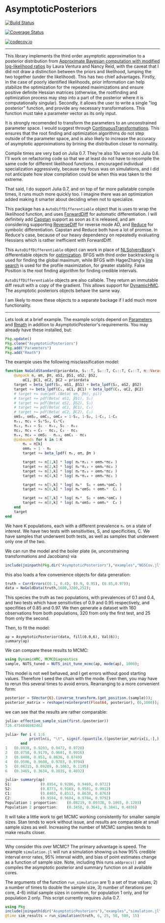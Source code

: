 # AsymptoticPosteriors

[![Build Status](https://travis-ci.org/chriselrod/AsymptoticPosteriors.jl.svg?branch=master)](https://travis-ci.org/chriselrod/AsymptoticPosteriors.jl)

[![Coverage Status](https://coveralls.io/repos/chriselrod/AsymptoticPosteriors.jl/badge.svg?branch=master&service=github)](https://coveralls.io/github/chriselrod/AsymptoticPosteriors.jl?branch=master)

[![codecov.io](http://codecov.io/github/chriselrod/AsymptoticPosteriors.jl/coverage.svg?branch=master)](http://codecov.io/github/chriselrod/AsymptoticPosteriors.jl?branch=master)


---


This library implements the third order asymptotic approximation to a posterior distribution from [Approximate Bayesian computation with modified log-likelihood ratios](http://www.utstat.utoronto.ca/reid/research/Metron-published.pdf) by Laura Ventura and Nancy Reid, with the caveat that I did not draw a distinction between the priors and likelihood, lumping the two together (under the likelihood).
This has two chief advantages. Firstly, in the case of poorly identified likelihoods, prior information can help stabilize the optimization for the repeated maximizations and ensure positive definite Hessian matrices (otherwise, the rootfinding and optimization process may step into a part of the posterior where it is computationally singular). Secondly, it allows the user to write a single "log posterior" function, and provide any necessary transformations. This function must take a parameter vector as its only input.

It is strongly recomended to transform the parameters to an unconstrained parameter space. I would suggest through [ContinuousTransformations](https://github.com/tpapp/ContinuousTransformations.jl). This ensures that the root finding and optimization algorithms do not step outside of the parameter space, and is also likely to increase the accuracy of asymptotic approximations by brining the distribution closer to normality.


Compile times are very bad on Julia 0.7. They're also 10x worse on Julia 0.6. I'll work on refactoring code so that we at least do not have to recompile the same code for different likelihood functions. I encouraged individual specialization aggressively, because my focus was on simulations, and I did not anticipate how slow compilation could be when this was taken to the extreme.

That said, I do support Julia 0.7, and on top of far more pallatable compile times, it runs much more quickly too. I imagine there was an optimization added making it smarter about deciding when not to specialize.


This package has a `AutoDiffDifferentiable` object that is uses to wrap the likelihood function, and uses [ForwardDiff](https://github.com/JuliaDiff/ForwardDiff.jl) for automatic differentiation. I will definitely add [Capstan](https://github.com/JuliaDiff/Capstan.jl) support as soon as it is released, and am considering supporting [ReverseDiff](https://github.com/JuliaDiff/ReverseDiff.jl) for reverse mode AD, and [Reduce](https://github.com/chakravala/Reduce.jl) for symbolic differentiation. Capstan and Reduce both have a lot of promise. In Reduce's case, because of our heavy dependency on repeatedly evaluating Hessians which is rather inefficient with ForwardDiff.

This `AutoDiffDifferentiable` object can work in place of [NLSolversBase](https://github.com/JuliaNLSolvers/NLSolversBase.jl)'s differentiable objects for [optimization](https://github.com/JuliaNLSolvers/Optim.jl). BFGS with third order backtracking is used for finding the global maximum, while BFGS with HagerZhang's [line search](https://github.com/JuliaNLSolvers/LineSearches.jl) is used for the profile maximization, for greater stability. False Position is the root finding algorithm for finding credible intervals.

`AutoDiffDifferentiable` objects are also callable. They return an immutable diff result with a copy of the gradient. This allows support for [DynamicHMC](https://github.com/tpapp/DynamicHMC.jl). The asymptotic posteriors objects behave the same way.

I am likely to move these objects to a separate backage if I add much more functionality.

---

Lets look at a brief example. The example scripts depend on [Parameters](https://github.com/mauro3/Parameters.jl) and [Rmath](https://github.com/JuliaStats/Rmath.jl) in addition to AsymptoticPosterior's requirements. You may already have these installed, but:

```julia
Pkg.update()
Pkg.clone("AsymptoticPosteriors")
Pkg.add("Parameters")
Pkg.add("Rmath")
```

The example uses the following misclassification model:
```julia
function NoGoldStandard(priordata, S₁::T, S₂::T, C₁::T, C₂::T, π::Vararg{T,K}) where {T,K}
    @unpack n, απ, βπ, αS1, βS1, αS2, βS2,
        αC1, βC1, αC2, βC2 = priordata
    target = beta_lpdf(S₁, αS1, βS1) + beta_lpdf(S₂, αS2, βS2)
    target += beta_lpdf(C₁, αC1, βC1) + beta_lpdf(C₂, αC2, βC2)
    # target += sum(pdf.(Beta( απ, βπ), pi))
    # target += pdf(Beta( αS1, βS1), S₁)
    # target += pdf(Beta( αS2, βS2), S₂)
    # target += pdf(Beta( αC1, βC1), C₁)
    # target += pdf(Beta( αC2, βC2), C₂)
    omS₁, omS₂, omC₁, omC₂ = 1-S₁, 1-S₂, 1-C₁, 1-C₂
    πₛ₁, πc₁ = S₁*S₂, C₁*C₂
    πₛ₂, πₛ₃ = S₁ - πₛ₁, S₂ - πₛ₁
    πc₂, πc₃ = C₁ - πc₁, C₂ - πc₁
    πₛ₄, πc₄ = omS₁ - πₛ₃, omC₁ - πc₃
    @inbounds for k in 1:K
        πₖ = π[k]
        omπₖ = 1 - πₖ
        target += beta_lpdf( πₖ, απ, βπ )

        target += n[1,k] * log( πₖ*πₛ₁ + omπₖ*πc₄ )
        target += n[2,k] * log( πₖ*πₛ₂ + omπₖ*πc₃ )
        target += n[3,k] * log( πₖ*πₛ₃ + omπₖ*πc₂ )
        target += n[4,k] * log( πₖ*πₛ₄ + omπₖ*πc₁ )

        target += n[5,k] * log( πₖ*  S₁ + omπₖ*omC₁ )
        target += n[6,k] * log( πₖ*omS₁ + omπₖ*  C₁ )

        target += n[7,k] * log( πₖ*  S₂ + omπₖ*omC₂ )
        target += n[8,k] * log( πₖ*omS₂ + omπₖ*  C₂ )
    end
    target
end
```
We have K populations, each with a different prevalence `πₖ` on a state of interest. We have two tests with sensitivities, S, and specificities, C. We have samples that underwent both tests, as well as samples that underwent only one of the two.

We can run the model and the boiler plate (ie, unconstraining transformations and Jacobians) via
```julia
include(joinpath(Pkg.dir("AsymptoticPosteriors"),"examples","NGSCov.jl"))
```
this also loads a few convenience objects for data generation:

```julia
truth = CorrErrors((0.1, 0.4), (0.9, 0.95), (0.85,0.97));
data = NoGoldData(truth,1600,3200,252);
```
This species the truth as two populations, with prevalences of 0.1 and 0.4, and two tests which have sensitivities of 0.9 and 0.95 respectively, and specifities of 0.85 and 0.97. 
We then generate a dataset with 160 observations from both populations, 320 from only the first test, and 25 from only the second.

Then, to fit the model:
```
ap = AsymptoticPosterior(data, fill(0.0,6), Val(6));
summary(ap)
```

We can compare these results to MCMC:
```julia
using DynamicHMC, MCMCDiagnostics
sample, NUTS_tuned = NUTS_init_tune_mcmc(ap, mode(ap), 1000);
```
This model is not well behaved, and I get errors without good starting values. Therefore I seed the chain with the mode. Even then, you may have to rerun this several times to avoid errors.
Rearranging to a more convenient form:
```julia
posterior = SVector{6}.(inverse_transform.(get_position.(sample)));
posterior_matrix = reshape(reinterpret(Float64, posterior), (6,1000));
```
we can see that the results are rather comparable:
```julia
julia> effective_sample_size(first.(posterior))
726.4754846982462

julia> for i ∈ 1:6
           println(i, "\t", signif.(quantile.((posterior_matrix[i,:],), (0.025,0.25,0.75,0.975)), (4,)))
       end
1	(0.8938, 0.9203, 0.9472, 0.9728)
2	(0.8758, 0.9179, 0.9601, 0.9916)
3	(0.8408, 0.851, 0.8636, 0.8749)
4	(0.9506, 0.9608, 0.9703, 0.9794)
5	(0.08215, 0.09289, 0.1063, 0.1195)
6	(0.3465, 0.3634, 0.3835, 0.4032)

julia> summary(ap)
S1:				(0.8954, 0.9206, 0.9469, 0.9722)
S2:				(0.8773, 0.9169, 0.9581, 0.9912)
C1:				(0.8403, 0.8513, 0.8638, 0.8763)
C2:				(0.9504, 0.9604, 0.9704, 0.9792)
Population 1 proportion:	(0.08219, 0.09338, 0.1065, 0.1203)
Population 2 proportion:	(0.3458, 0.3641, 0.3841, 0.4036)
```
It will take a little work to get MCMC working consistently for smaller sample sizes. Stan tends to work without issue, and results are comparable at small sample sizes as well. Increasing the number of MCMC samples tends to make results closer.

---

Why consider this over MCMC? The primary advantage is speed. The example `simulation.jl` will run a simulation showing us how 95% credible interval error rates, 95% interval width, and bias of point estimates change as a function of sample size. Note, including this runs `addprocs()` and compiles the asymptotic posterior and summary function on all available cores.

The arguments of the function `run_simulation` are 1) a set of true values, 2) a number of times to double the sample size, 3) number of iterations per core, 4-6) initial sample sizes in common, for population 1 only, and for population 2 only.
This script currently requires Julia 0.7.
```julia
using Pkg
include(joinpath(dir("AsymptoticPosteriors"),"examples","simulation.jl"))
@time sim_results = run_simulation(truth, 6, 25, 50, 500, 15)
```